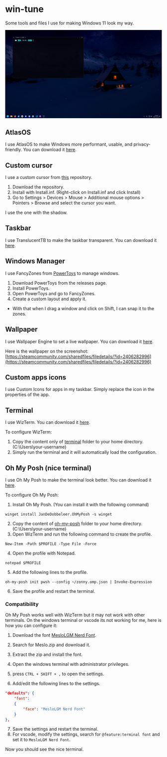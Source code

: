 # win-tune
Some tools and files I use for making Windows 11 look my way.

[![Windows 11](./screenshot.png)](./![preview.png](screenshot.png))

## AtlasOS
I use AtlasOS to make Windows more performant, usable, and privacy-friendly. You can download it [here](https://atlasos.net/).

## Custom cursor
I use a custom cursor from [this](https://github.com/antiden/macOS-cursors-for-Windows) repository.

1. Download the repository.
2. Install with Install.inf. (Right-click on Install.inf and click Install)
3. Go to Settings > Devices > Mouse > Additional mouse options > Pointers > Browse and select the cursor you want.

I use the one with the shadow.

## Taskbar
I use TranslucentTB to make the taskbar transparent. You can download it [here](https://github.com/TranslucentTB/TranslucentTB).

## Windows Manager
I use FancyZones from [PowerToys](https://github.com/microsoft/PowerToys) to manage windows.

1. Download PowerToys from the releases page.
2. Install PowerToys.
3. Open PowerToys and go to FancyZones.
4. Create a custom layout and apply it.

* With that when I drag a window and click on Shift, I can snap it to the zones.

## Wallpaper
I use Wallpaper Engine to set a live wallpaper. You can download it [here](https://store.steampowered.com/app/431960/Wallpaper_Engine/).

Here is the wallpaper on the screenshot: [https://steamcommunity.com/sharedfiles/filedetails/?id=2406282996](https://steamcommunity.com/sharedfiles/filedetails/?id=2406282996)

## Custom apps icons
I use Custom Icons for apps in my taskbar.
Simply replace the icon in the properties of the app.

## Terminal
I use WizTerm. You can download it [here](https://wezfurlong.org/wezterm/index.html).

To configure WizTerm:

1. Copy the content only of [terminal](./terminal) folder to your home directory. (C:\Users\your-username)
2. Simply run the terminal and it will automatically load the configuration.

## Oh My Posh (nice terminal)
I use Oh My Posh to make the terminal look better. You can download it [here](https://ohmyposh.dev/).

To configure Oh My Posh:

1. Install Oh My Posh. (You can install it with the following command)
```
winget install JanDeDobbeleer.OhMyPosh -s winget
```
2. Copy the content of [oh-my-posh](./oh-my-posh) folder to your home directory. (C:\Users\your-username)
3. Open WizTerm and run the following command to create the profile.
```
New-Item -Path $PROFILE -Type File -Force
```
4. Open the profile with Notepad.
```
notepad $PROFILE
```
5. Add the following lines to the profile.
```
oh-my-posh init pwsh --config ~/zonny.omp.json | Invoke-Expression
```
6. Save the profile and restart the terminal.

### Compatibility
Oh My Posh works well with WizTerm but it may not work with other terminals.
On the windows terminal or vscode its not working for me, here is how you can configure it:

1. Download the font [MesloLGM Nerd Font](https://github.com/ryanoasis/nerd-fonts/releases).
2. Search for Meslo.zip and download it.
3. Extract the zip and install the font.

4. Open the windows terminal with administrator privileges.
5. press `CTRL + SHIFT + ,` to open the settings.
6. Add/edit the following lines to the settings.
```json
"defaults": {
    "font":
    {
        "face": "MesloLGM Nerd Font"
    }
},
```
7. Save the settings and restart the terminal.
8. For vscode, modify the settings, search for `@feature:terminal font` and set it to `MesloLGM Nerd Font`.

Now you should see the nice terminal.
